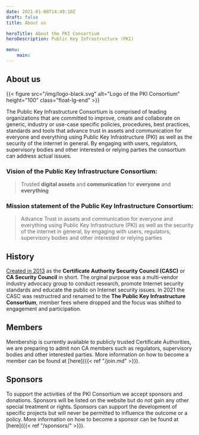 ```yaml
---
date: 2021-01-08T14:49:10Z
draft: false
title: About us

heroTitle: About the PKI Consortium
heroDescription: Public Key Infrastructure (PKI) 

menu: 
    main:
---
```


## About us
{{< figure src="/img/logo-black.svg" alt="Logo of the PKI Consortium" height="100" class="float-lg-end" >}}

The Public Key Infrastructure Consortium is comprised of leading organizations that are committed to improve, create and collaborate on generic, industry or use-case specific policies, procedures, best practices, standards and tools that advance trust in assets and communication for everyone and everything using Public Key Infrastructure (PKI) as well as the security of the internet in general. By engaging with users, regulators, supervisory bodies and other interested or relying parties the consortium can address actual issues. 

### Vision of the Public Key Infrastructure Consortium:
> Trusted **digital assets** and **communication** for **everyone** and **everything**

### Mission statement of the Public Key Infrastructure Consortium:
> Advance Trust in assets and communication for everyone and everything using Public Key Infrastructure (PKI) as well as the security of the internet in general, by engaging with users, regulators, supervisory bodies and other interested or relying parties

## History
[Created in 2013](/2013/02/14/worlds-leading-certificate-authorities-come-together-to-advance-internet-security-and-the-trusted-ssl-ecosystem/) as the **Certificate Authority Security Council (CASC)** or **CA Security Council** in short. The orginal purpose was a multi-vendor industry advocacy group to conduct research, promote Internet security standards and educate the public on Internet security issues. In 2021 the CASC was restructred and renamed to the **The Public Key Infrastructure Consortium**, member fees where dropped and the focus was shifted to engagement and participation.

## Members
Membership is currently available to publicly trusted Certificate Authorities, we are preparing to admit non CA members such as regulators, supervisory bodies and other interested parties. More information on how to become a member can be found at [here]({{< ref "/join.md" >}}).

## Sponsors
To support the activities of the PKI Consortium we accept sponsors and donations. Sponsors will be listed on the website but do not gain any other special treatment or rights. Sponsors can support the development of specific projects but will never be permitted to influence the outcome or a policy. More information on how to become a sponsor can be found at [here]({{< ref "/sponsors/" >}}).